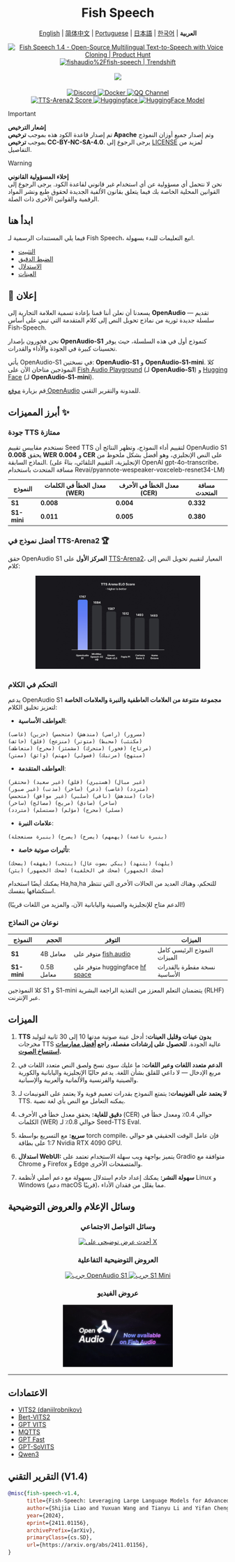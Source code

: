 <div align="center">
<h1>Fish Speech</h1>

[English](../README.md) | [简体中文](README.zh.md) | [Portuguese](README.pt-BR.md) | [日本語](README.ja.md) | [한국어](README.ko.md) | **العربية** <br>

<a href="https://www.producthunt.com/posts/fish-speech-1-4?embed=true&utm_source=badge-featured&utm_medium=badge&utm_souce=badge-fish&#0045;speech&#0045;1&#0045;4" target="_blank">
    <img src="https://api.producthunt.com/widgets/embed-image/v1/featured.svg?post_id=488440&theme=light" alt="Fish&#0032;Speech&#0032;1&#0046;4 - Open&#0045;Source&#0032;Multilingual&#0032;Text&#0045;to&#0045;Speech&#0032;with&#0032;Voice&#0032;Cloning | Product Hunt" style="width: 250px; height: 54px;" width="250" height="54" />
</a>
<a href="https://trendshift.io/repositories/7014" target="_blank">
    <img src="https://trendshift.io/api/badge/repositories/7014" alt="fishaudio%2Ffish-speech | Trendshift" style="width: 250px; height: 55px;" width="250" height="55"/>
</a>
<br>
</div>
<br>

<div align="center">
    <img src="https://count.getloli.com/get/@fish-speech?theme=asoul" /><br>
</div>

<br>

<div align="center">
    <a target="_blank" href="https://discord.gg/Es5qTB9BcN">
        <img alt="Discord" src="https://img.shields.io/discord/1214047546020728892?color=%23738ADB&label=Discord&logo=discord&logoColor=white&style=flat-square"/>
    </a>
    <a target="_blank" href="https://hub.docker.com/r/fishaudio/fish-speech">
        <img alt="Docker" src="https://img.shields.io/docker/pulls/fishaudio/fish-speech?style=flat-square&logo=docker"/>
    </a>
    <a target="_blank" href="https://pd.qq.com/s/bwxia254o">
      <img alt="QQ Channel" src="https://img.shields.io/badge/QQ-blue?logo=tencentqq">
    </a>
</div>

<div align="center">
    <a target="_blank" href="https://huggingface.co/spaces/TTS-AGI/TTS-Arena-V2">
      <img alt="TTS-Arena2 Score" src="https://img.shields.io/badge/TTS_Arena2-Rank_%231-gold?style=flat-square&logo=trophy&logoColor=white">
    </a>
    <a target="_blank" href="https://huggingface.co/spaces/fishaudio/fish-speech-1">
        <img alt="Huggingface" src="https://img.shields.io/badge/🤗%20-space%20demo-yellow"/>
    </a>
    <a target="_blank" href="https://huggingface.co/fishaudio/openaudio-s1-mini">
        <img alt="HuggingFace Model" src="https://img.shields.io/badge/🤗%20-models-orange"/>
    </a>
</div>

> [!IMPORTANT]
> **إشعار الترخيص**  
> تم إصدار قاعدة الكود هذه بموجب **ترخيص Apache** وتم إصدار جميع أوزان النموذج بموجب **ترخيص CC-BY-NC-SA-4.0**. يرجى الرجوع إلى [LICENSE](LICENSE) لمزيد من التفاصيل.

> [!WARNING]
> **إخلاء المسؤولية القانوني**  
> نحن لا نتحمل أي مسؤولية عن أي استخدام غير قانوني لقاعدة الكود. يرجى الرجوع إلى القوانين المحلية الخاصة بك فيما يتعلق بقانون الألفية الجديدة لحقوق طبع ونشر المواد الرقمية والقوانين الأخرى ذات الصلة.

## ابدأ هنا

فيما يلي المستندات الرسمية لـ Fish Speech، اتبع التعليمات للبدء بسهولة.

- [التثبيت](https://speech.fish.audio/install/)
- [الضبط الدقيق](https://speech.fish.audio/finetune/)
- [الاستدلال](https://speech.fish.audio/inference/)
- [العينات](https://speech.fish.audio/examples)

## 🎉 إعلان

يسعدنا أن نعلن أننا قمنا بإعادة تسمية العلامة التجارية إلى **OpenAudio** — تقديم سلسلة جديدة ثورية من نماذج تحويل النص إلى كلام المتقدمة التي تبني على أساس Fish-Speech.

نحن فخورون بإصدار **OpenAudio-S1** كنموذج أول في هذه السلسلة، حيث يوفر تحسينات كبيرة في الجودة والأداء والقدرات.

يأتي OpenAudio-S1 في نسختين: **OpenAudio-S1** و **OpenAudio-S1-mini**. كلا النموذجين متاحان الآن على [Fish Audio Playground](https://fish.audio) (لـ **OpenAudio-S1**) و [Hugging Face](https://huggingface.co/fishaudio/openaudio-s1-mini) (لـ **OpenAudio-S1-mini**).

قم بزيارة [موقع OpenAudio](https://openaudio.com/blogs/s1) للمدونة والتقرير التقني.

## أبرز المميزات ✨

### **جودة TTS ممتازة**

نستخدم مقاييس تقييم Seed TTS لتقييم أداء النموذج، وتظهر النتائج أن OpenAudio S1 يحقق **0.008 WER** و **0.004 CER** على النص الإنجليزي، وهو أفضل بشكل ملحوظ من النماذج السابقة. (الإنجليزية، التقييم التلقائي، بناءً على OpenAI gpt-4o-transcribe، مسافة المتحدث باستخدام Revai/pyannote-wespeaker-voxceleb-resnet34-LM)

| النموذج | معدل الخطأ في الكلمات (WER) | معدل الخطأ في الأحرف (CER) | مسافة المتحدث |
|-------|----------------------|---------------------------|------------------|
| **S1** | **0.008**  | **0.004**  | **0.332** |
| **S1-mini** | **0.011** | **0.005** | **0.380** |

### **أفضل نموذج في TTS-Arena2** 🏆

حقق OpenAudio S1 **المركز الأول** على [TTS-Arena2](https://arena.speechcolab.org/)، المعيار لتقييم تحويل النص إلى كلام:

<div align="center">
    <img src="../docs/assets/Elo.jpg" alt="TTS-Arena2 Ranking" style="width: 75%;" />
</div>

### **التحكم في الكلام**

يدعم OpenAudio S1 **مجموعة متنوعة من العلامات العاطفية والنبرة والعلامات الخاصة** لتعزيز تخليق الكلام:

- **العواطف الأساسية**:
```
(غاضب) (حزين) (متحمس) (مندهش) (راضي) (مسرور) 
(خائف) (قلق) (منزعج) (متوتر) (محبط) (مكتئب)
(متعاطف) (محرج) (مشمئز) (متحرك) (فخور) (مرتاح)
(ممتن) (واثق) (مهتم) (فضولي) (مرتبك) (مبتهج)
```

- **العواطف المتقدمة**:
```
(محتقر) (غير سعيد) (قلق) (هستيري) (غير مبال) 
(غير صبور) (مذنب) (ساخر) (ذعر) (غاضب) (متردد)
(متحمس) (غير موافق) (سلبي) (نافي) (مندهش) (جاد)
(ساخر) (مصالح) (مريح) (صادق) (ساخر)
(متردد) (مستسلم) (مؤلم) (محرج) (مسلي)
```

- **علامات النبرة**:
```
(بنبرة مستعجلة) (يصرخ) (يصرخ) (يهمهم) (بنبرة ناعمة)
```

- **تأثيرات صوتية خاصة**:
```
(يضحك) (يقهقه) (ينتحب) (يبكي بصوت عال) (يتنهد) (يلهث)
(يئن) (ضحك الجمهور) (ضحك في الخلفية) (ضحك الجمهور)
```

يمكنك أيضًا استخدام Ha,ha,ha للتحكم، وهناك العديد من الحالات الأخرى التي تنتظر استكشافها بنفسك.

(الدعم متاح للإنجليزية والصينية واليابانية الآن، والمزيد من اللغات قريبًا!)

### **نوعان من النماذج**

| النموذج | الحجم | التوفر | الميزات |
|-------|------|--------------|----------|
| **S1** | 4B معامل | متوفر على [fish.audio](https://fish.audio/) | النموذج الرئيسي كامل الميزات |
| **S1-mini** | 0.5B معامل | متوفر على huggingface [hf space](https://huggingface.co/spaces/fishaudio/openaudio-s1-mini) | نسخة مقطرة بالقدرات الأساسية |

كلا النموذجين S1 و S1-mini يتضمنان التعلم المعزز من التغذية الراجعة البشرية (RLHF) عبر الإنترنت.

## **الميزات**

1. **TTS بدون عينات وقليل العينات:** أدخل عينة صوتية مدتها 10 إلى 30 ثانية لتوليد مخرجات TTS عالية الجودة. **للحصول على إرشادات مفصلة، راجع [أفضل ممارسات استنساخ الصوت](https://docs.fish.audio/resources/best-practices/voice-cloning).**

2. **الدعم متعدد اللغات وعبر اللغات:** ما عليك سوى نسخ ولصق النص متعدد اللغات في مربع الإدخال — لا داعي للقلق بشأن اللغة. يدعم حاليًا الإنجليزية واليابانية والكورية والصينية والفرنسية والألمانية والعربية والإسبانية.

3. **لا يعتمد على الفونيمات:** يتمتع النموذج بقدرات تعميم قوية ولا يعتمد على الفونيمات لـ TTS. يمكنه التعامل مع النص بأي لغة نصية.

4. **دقيق للغاية:** يحقق معدل خطأ في الأحرف (CER) حوالي 0.4٪ ومعدل خطأ في الكلمات (WER) حوالي 0.8٪ لـ Seed-TTS Eval.

5. **سريع:** مع التسريع بواسطة torch compile، فإن عامل الوقت الحقيقي هو حوالي 1:7 على بطاقة Nvidia RTX 4090 GPU.

6. **استدلال WebUI:** يتميز بواجهة ويب سهلة الاستخدام تعتمد على Gradio متوافقة مع Chrome و Firefox و Edge والمتصفحات الأخرى.

7. **سهولة النشر:** يمكنك إعداد خادم استدلال بسهولة مع دعم أصلي لأنظمة Linux و Windows (دعم macOS قريبًا)، مما يقلل من فقدان الأداء.

## **وسائل الإعلام والعروض التوضيحية**

<div align="center">

### **وسائل التواصل الاجتماعي**
<a href="https://x.com/FishAudio/status/1929915992299450398" target="_blank">
    <img src="https://img.shields.io/badge/𝕏-أحدث_عرض_توضيحي-black?style=for-the-badge&logo=x&logoColor=white" alt="أحدث عرض توضيحي على X" />
</a>

### **العروض التوضيحية التفاعلية**
<a href="https://fish.audio" target="_blank">
    <img src="https://img.shields.io/badge/Fish_Audio-جرب_OpenAudio_S1-blue?style=for-the-badge" alt="جرب OpenAudio S1" />
</a>
<a href="https://huggingface.co/spaces/fishaudio/openaudio-s1-mini" target="_blank">
    <img src="https://img.shields.io/badge/Hugging_Face-جرب_S1_Mini-yellow?style=for-the-badge" alt="جرب S1 Mini" />
</a>

### **عروض الفيديو**

<a href="https://www.youtube.com/watch?v=SYuPvd7m06A" target="_blank">
    <img src="../docs/assets/Thumbnail.jpg" alt="فيديو OpenAudio S1" style="width: 50%;" />
</a>

</div>

---

## الاعتمادات

- [VITS2 (daniilrobnikov)](https://github.com/daniilrobnikov/vits2)
- [Bert-VITS2](https://github.com/fishaudio/Bert-VITS2)
- [GPT VITS](https://github.com/innnky/gpt-vits)
- [MQTTS](https://github.com/b04901014/MQTTS)
- [GPT Fast](https://github.com/pytorch-labs/gpt-fast)
- [GPT-SoVITS](https://github.com/RVC-Boss/GPT-SoVITS)
- [Qwen3](https://github.com/QwenLM/Qwen3)

## التقرير التقني (V1.4)
```bibtex
@misc{fish-speech-v1.4,
      title={Fish-Speech: Leveraging Large Language Models for Advanced Multilingual Text-to-Speech Synthesis},
      author={Shijia Liao and Yuxuan Wang and Tianyu Li and Yifan Cheng and Ruoyi Zhang and Rongzhi Zhou and Yijin Xing},
      year={2024},
      eprint={2411.01156},
      archivePrefix={arXiv},
      primaryClass={cs.SD},
      url={https://arxiv.org/abs/2411.01156},
}
```
